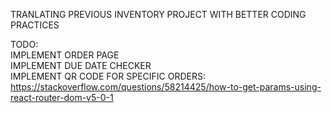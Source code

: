 TRANLATING PREVIOUS INVENTORY PROJECT WITH BETTER CODING PRACTICES <br/>

TODO: <br/>
IMPLEMENT ORDER PAGE <br/>
IMPLEMENT DUE DATE CHECKER <br/>
IMPLEMENT QR CODE FOR SPECIFIC ORDERS: <br/>
https://stackoverflow.com/questions/58214425/how-to-get-params-using-react-router-dom-v5-0-1 
